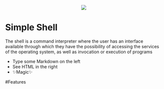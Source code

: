 <p align="center"><img src="https://lh4.googleusercontent.com/GIw7XxPsnDWupIEJ8CJY5AQAQv2QPyAX22CDmGAdS82mF53bvDBU5C-IJDut823MCn8ff3c2nT3HaQ=w763-h666"/></P>

# Simple Shell


The shell is a command interpreter where the user has an interface available
through which they have the possibility of accessing the services
of the operating system, as well as invocation or execution of programs

- Type some Markdown on the left
- See HTML in the right
- ✨Magic✨


#Features